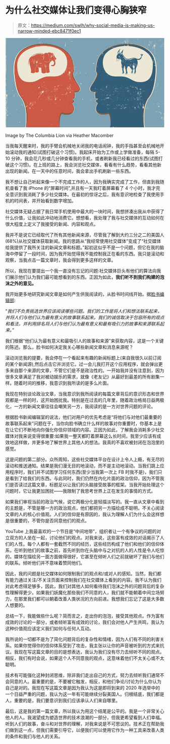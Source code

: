 # 为什么社交媒体让我们变得心胸狭窄

> 原文：<https://medium.com/swlh/why-social-media-is-making-us-narrow-minded-ebc8471f0ec1>

![](img/a258bf881ff4d304fe2468b6991d65a5.png)

Image by The Columbia Lion via Heather Macomber

当我每天醒来时，我的手臂会机械地关闭我的电话闹钟，我的手指甚至会机械地开始滚动我的通知(试图打破这个习惯)。我起床开始为工作或上学做准备，每隔 5-10 分钟，我会花几秒或几分钟查看我的手机，或者刷新我已经看过的东西(试图打破这个习惯)。在上班的路上，我会浏览社交媒体，看看有什么趋势，看看其他新出现的新闻。在一天中的任意时间，我会拿出手机刷新一些东西。

我不想让自己听起来像一个不完成工作的人，因为我确实完成了工作，但直到我随机查看了我 iPhone 的“屏幕时间”,并且有一天我盯着屏幕看了 4 个小时，我才完全意识到我消耗了多少社交媒体。在最初的惊讶之后，我有意识地检查了我使用手机的时间表，并开始看到数字增加。

社交媒体无疑占据了我日常手机使用中最大的一块时间，我想拼凑出我从中获得了什么价值，让我如此冲动地消费它。想想看，我处理了我与社交媒体的互动如何在很大程度上定义了我接受的新闻、内容和观点。

我并不是说它已经取代了所有其他新闻来源，尽管我了解到大约三分之二的美国人(68%)从社交媒体获取新闻。我的思路从“我经常使用社交媒体”变成了“社交媒体给我提供了我所关注的新闻文章和标题。”起初这似乎不是一个问题，但它在我的脑海中停留了一段时间，因为我开始觉得我不能控制我正在看的东西。我只是滚动和观察，当我点击一篇文章时，我会得到更多这样的文章。

所以，我现在要提出一个我一直没有忘记的问题:社交媒体巨头有他们的算法向我们展示他们认为我们最可能想看到的东西。正因为如此，**我们听不到我们构建的泡沫之外的意见。**

我开始更多地研究新闻文章是如何产生供我阅读的，从脸书时间线开始。据[脸书编辑部](https://newsroom.fb.com/news/2016/06/building-a-better-news-feed-for-you/):

"*我们不负责挑选世界应该阅读哪些问题。我们的工作是将人们和想法联系起来，并将人们与他们认为最有意义的故事联系起来。我们的诚信取决于包容所有的观点和看法，并利用排名将人们与他们认为最有意义和最有吸引力的故事和来源联系起来。”*

我们根据“他们认为最有意义和最吸引人的故事和来源”来获取内容，这是一个关键的陈述。那么，脸书如何决定我关心哪些新闻文章和消息来源呢？

滚动浏览我的提要，我会停在一个看起来有趣的新闻标题上(来自我很久以前订阅的某个新闻源),然后点击它并浏览它。过一会儿我打开这个应用程序，就会弹出更多来自那个来源的文章，不管它们是不是政治性的。一开始我并没有注意到，因为很多文章满足了我对被动娱乐的需求，就像《老友记》从最好到最差的所有剧集一样。随着时间的推移，我意识到我所读的是多么片面。

我现在特别谈论政治文章，当我意识到我所阅读的每篇文章背后的意识形态和世界观都是一样的时，这开始困扰我。特别是在过去的几年里，随着政治格局日益两极化，一方的新闻文章往往会嘲笑另一方，我阅读的是一方对世界问题的评论。

根据脸书新闻编辑室的说法，他们对用户的优先考虑是“将他们与对他们最重要的故事联系起来”问题在于，当你向脸书确立什么样的故事对你重要时，你基本上是在让它们不断地向你强化你信仰领域的内容。正因为如此，了解我会消耗多少社交媒体对我来说变得很重要:如果我一整天都盯着屏幕这么长时间，我至少应该有成效地这样做，并更多地了解世界上其他人的想法。我真的不喜欢被封闭在泡泡里的感觉。

这是问题的第二部分。众所周知，这些社交媒体平台在设计上令人上瘾，有无尽的滚动和推送通知。结果是我们漫无目的地滚动，而不是主动地滚动。当我们跳上应用程序时，我们并不试图学习任何东西(至少当我第一次上 FB 时我不是)，我们只是看到了给我们的东西。与此同时，我们仍然在内化片面的政治信仰，因为不管我们是否读过这篇文章，标题足以让我们的头脑接受故事的框架。当我开始处理这个问题时，它让我更加困扰——我限制了我思考世界上正在发生的事情的方式。

如果我们审视当前的政治气候，说它两极分化是轻描淡写的。我一直从文章中看到的主题是，不管是哪一方的政治观点，他们都把另一方描绘成不聪明，不关心阅读文章的人的核心价值观。人们的信仰是有原因的，我认为理解人们为什么会这样想是很重要的，不管你是否同意他们的观点。

YouTube 上我最喜欢的一个节目是“中间地带”，组织者让一个有争议的问题的对立双方的人坐在一起，讨论他们的观点。对我来说，这些富有成效的对话揭示了人们的人性。每个人都有一套截然不同的经历，这些经历构成了他们和他们的信仰体系，在听到他们的故事之前，首先听到你在头脑中与之对抗的人的人性是令人吃惊的。媒体在描绘另一面方面做得很好，它甚至在倾听人们之前就破坏了我们与他们的联系。倾听他们并不意味着赞同他们。

因此，我的问题是社交媒体如何限制我们的观点和/或对人的感知。当然，我们都有能力通过关注/不关注页面来控制我们在社交媒体上看到的内容。我不认为我们对此考虑得足够多，因此，我们对其他人如何看待我们泡沫之外的问题背后的复杂性理解得更少。如果我们妖魔化那些我们不同意的人，我们就不能朝着中间立场努力，在那里我们都可以朝着改善人类状况的方向前进。我想我们忘记了这是大多数人想要的。

总结一下，我能做些什么呢？简而言之，走出你的泡泡，接受其他观点。作为富有成效的讨论的一部分，或者倾听富有成效的讨论，我们会对他人产生共鸣，我认为这种价值观应该定义我们如何与任何人互动。

我所说的一切都不是为了简化问题背后的复杂性和情绪，因为人们有不同的利害关系。如果你觉得你的信仰体系受到了攻击，我主张以让你的声音被听到的方式来抗议。我现在写这篇文章的目的是想表达，我认为我们没有尽力去倾听不同的观点。相反，我们有时会说，如果这个人不同意我的观点，这意味着他们不太关心或不太聪明。

技术有可能强化这种封闭思维，除非我们走出自己的方式，努力去倾听我们通常不会同意的人。最重要的是，不要被它触发，相反，和他们争论/讨论为什么你认为自己是对的。我现在写这篇文章是因为我认为这是即将到来的 2020 年选举中的一个日益严重的问题，我认为这一年有可能继续分裂美国人。归根结底，我们都是人，重要的是，我们要意识到我们应该承认人们来自哪里。

最后，这是我的第一篇文章，所以我认为用这个结尾是公平的。我是一个非常关心他人的人。我渴望成为塑造世界的技术浪潮的一部分，但我更希望看到人们幸福。听到人们的故事，奋斗和对世界的理解，对我来说是不可思议的。技术正在帮助我们做到这一点，但我们需要引导它，以便我们可以使用它作为一种工具来改善人类的条件和我们与他人的关系。